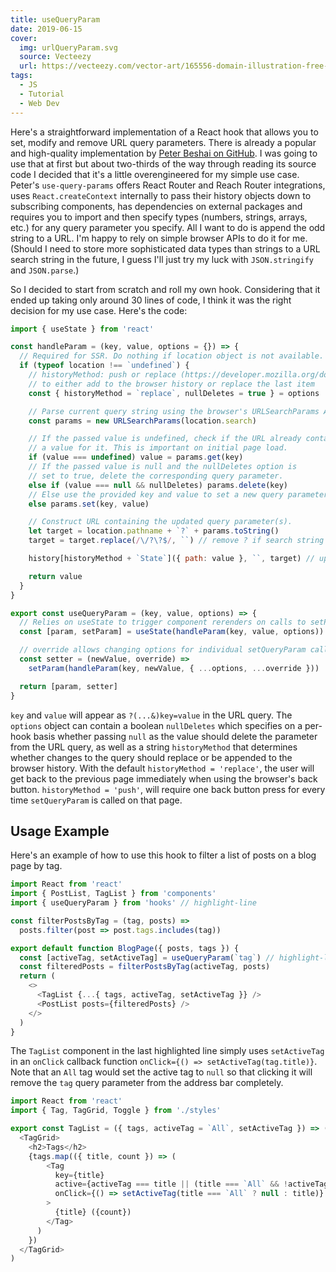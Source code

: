 ```yaml
---
title: useQueryParam
date: 2019-06-15
cover:
  img: urlQueryParam.svg
  source: Vecteezy
  url: https://vecteezy.com/vector-art/165556-domain-illustration-free-vector
tags:
  - JS
  - Tutorial
  - Web Dev
---
```


Here's a straightforward implementation of a React hook that allows you to set, modify and remove URL query parameters. There is already a popular and high-quality implementation by [Peter Beshai on GitHub](https://github.com/pbeshai/use-query-params). I was going to use that at first but about two-thirds of the way through reading its source code I decided that it's a little overengineered for my simple use case. Peter's `use-query-params` offers React Router and Reach Router integrations, uses `React.createContext` internally to pass their history objects down to subscribing components, has dependencies on external packages and requires you to import and then specify types (numbers, strings, arrays, etc.) for any query parameter you specify. All I want to do is append the odd string to a URL. I'm happy to rely on simple browser APIs to do it for me. (Should I need to store more sophisticated data types than strings to a URL search string in the future, I guess I'll just try my luck with `JSON.stringify` and `JSON.parse`.)

So I decided to start from scratch and roll my own hook. Considering that it ended up taking only around 30 lines of code, I think it was the right decision for my use case. Here's the code:

```js:title=src/hooks/useQueryParam.js
import { useState } from 'react'

const handleParam = (key, value, options = {}) => {
  // Required for SSR. Do nothing if location object is not available.
  if (typeof location !== `undefined`) {
    // historyMethod: push or replace (https://developer.mozilla.org/docs/Web/API/History)
    // to either add to the browser history or replace the last item
    const { historyMethod = `replace`, nullDeletes = true } = options

    // Parse current query string using the browser's URLSearchParams API.
    const params = new URLSearchParams(location.search)

    // If the passed value is undefined, check if the URL already contains
    // a value for it. This is important on initial page load.
    if (value === undefined) value = params.get(key)
    // If the passed value is null and the nullDeletes option is
    // set to true, delete the corresponding query parameter.
    else if (value === null && nullDeletes) params.delete(key)
    // Else use the provided key and value to set a new query parameter.
    else params.set(key, value)

    // Construct URL containing the updated query parameter(s).
    let target = location.pathname + `?` + params.toString()
    target = target.replace(/\/?\?$/, ``) // remove ? if search string is empty

    history[historyMethod + `State`]({ path: value }, ``, target) // update the browser URL

    return value
  }
}

export const useQueryParam = (key, value, options) => {
  // Relies on useState to trigger component rerenders on calls to setParam.
  const [param, setParam] = useState(handleParam(key, value, options))

  // override allows changing options for individual setQueryParam calls
  const setter = (newValue, override) =>
    setParam(handleParam(key, newValue, { ...options, ...override }))

  return [param, setter]
}
```

`key` and `value` will appear as `?(...&)key=value` in the URL query. The `options` object can contain a boolean `nullDeletes` which specifies on a per-hook basis whether passing `null` as the value should delete the parameter from the URL query, as well as a string `historyMethod` that determines whether changes to the query should replace or be appended to the browser history. With the default `historyMethod = 'replace'`, the user will get back to the previous page immediately when using the browser's back button. `historyMethod = 'push'`, will require one back button press for every time `setQueryParam` is called on that page.

## Usage Example

Here's an example of how to use this hook to filter a list of posts on a blog page by tag.

```js:title=src/pages/blog.js
import React from 'react'
import { PostList, TagList } from 'components'
import { useQueryParam } from 'hooks' // highlight-line

const filterPostsByTag = (tag, posts) =>
  posts.filter(post => post.tags.includes(tag))

export default function BlogPage({ posts, tags }) {
  const [activeTag, setActiveTag] = useQueryParam(`tag`) // highlight-line
  const filteredPosts = filterPostsByTag(activeTag, posts)
  return (
    <>
      <TagList {...{ tags, activeTag, setActiveTag }} />
      <PostList posts={filteredPosts} />
    </>
  )
}
```

The `TagList` component in the last highlighted line simply uses `setActiveTag` in an `onClick` callback function `onClick={() => setActiveTag(tag.title)}`. Note that an `All` tag would set the active tag to `null` so that clicking it will remove the `tag` query parameter from the address bar completely.

```js:title=src/components/TagList.js
import React from 'react'
import { Tag, TagGrid, Toggle } from './styles'

export const TagList = ({ tags, activeTag = `All`, setActiveTag }) => (
  <TagGrid>
    <h2>Tags</h2>
    {tags.map(({ title, count }) => (
        <Tag
          key={title}
          active={activeTag === title || (title === `All` && !activeTag)} // highlight-line
          onClick={() => setActiveTag(title === `All` ? null : title)} // highlight-line
        >
          {title} ({count})
        </Tag>
      )
    })
  </TagGrid>
)
```
